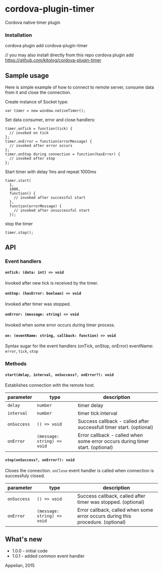 cordova-plugin-timer
============================
Cordova native timer plugin

### Installation
cordova plugin add cordova-plugin-timer

// you may also install directly from this repo
cordova plugin add https://github.com/kitolog/cordova-plugin-timer
 
## Sample usage
Here is simple example of how to connect to remote server, consume data from it and close the connection.

Create instance of Socket type:
```
var timer = new window.nativeTimer();
```

Set data consumer, error and close handlers:
```
timer.onTick = function(tick) {
  // invoked on tick
};
timer.onError = function(errorMessage) {
  // invoked after error occurs
};
timer.onStop during connection = function(hasError) {
  // invoked after stop
};
```
Start timer with delay 1ms and repeat 1000ms
```
timer.start(
  1,
  1000,
  function() {
    // invoked after successful start
  },
  function(errorMessage) {
    // invoked after unsuccessful start
  });
```

stop the timer
```
timer.stop();
```

## API
### Event handlers
#### `onTick: (data: int) => void`
Invoked after new tick is received by the timer.

#### `onStop: (hasError: boolean) => void`
Invoked after timer was stopped.

#### `onError: (message: string) => void`
Invoked when some error occurs during timer process.

#### `on: (eventName: string, callback: function) => void`
Syntax sugar for the event handlers (onTick, onStop, onError)
eventName: `error`, `tick`, `stop` 

### Methods
#### `start(delay, interval, onSuccess?, onError?): void`
Establishes connection with the remote host.

| parameter   | type          | description |
| ----------- |-----------------------------|--------------|
| `delay`     | `number`                    | timer delay | |
| `interval`  | `number`                    | timer tick interval |
| `onSuccess` | `() => void`                | Success callback - called after successfull timer start. (optional)|
| `onError`   | `(message: string) => void` | Error callback - called when some error occurs during timer start. (optional)|


#### `stop(onSuccess?, onError?): void`
Closes the connection. `onClose` event handler is called when connection is successfuly closed.

| parameter   | type          | description |
| ----------- |-----------------------------|--------------|
| `onSuccess` | `() => void`                | Success callback, called after timer was stopped. (optional)|
| `onError`   | `(message: string) => void` | Error callback, called when some error occurs during this procedure. (optional)|



## What's new
 - 1.0.0 - initial code
 - 1.0.1 - added common event handler

Appelian, 2015
